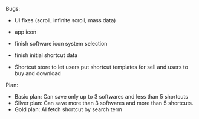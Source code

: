 Bugs:

* UI fixes (scroll, infinite scroll, mass data)
* app icon
* finish software icon system selection
* finish initial shortcut data

* Shortcut store to let users put shortcut templates for sell and users to buy and download

Plan:

* Basic plan: Can save only up to 3 softwares and less than 5 shortcuts
* Silver plan: Can save more than 3 softwares and more than 5          shortcuts.
* Gold plan: AI fetch shortcut by search term
